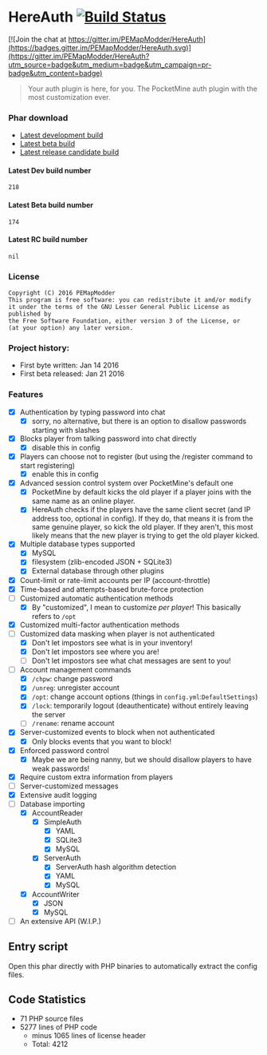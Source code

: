 HereAuth [![Build Status](https://travis-ci.org/PEMapModder/HereAuth.svg?branch=master)](https://travis-ci.org/PEMapModder/HereAuth)
========

[![Join the chat at https://gitter.im/PEMapModder/HereAuth](https://badges.gitter.im/PEMapModder/HereAuth.svg)](https://gitter.im/PEMapModder/HereAuth?utm_source=badge&utm_medium=badge&utm_campaign=pr-badge&utm_content=badge)
> Your auth plugin is here, for you. The PocketMine auth plugin with the most customization ever.

### Phar download
* [Latest development build](compile/HereAuth_Dev.phar)
* [Latest beta build](compile/HereAuth_Beta.phar)
* [Latest release candidate build](compile/HereAuth_RC.phar)

#### Latest Dev build number
`218`

#### Latest Beta build number
`174`

#### Latest RC build number
`nil`

### License
```
Copyright (C) 2016 PEMapModder
This program is free software: you can redistribute it and/or modify
it under the terms of the GNU Lesser General Public License as published by
the Free Software Foundation, either version 3 of the License, or
(at your option) any later version.
```

### Project history:
* First byte written: Jan 14 2016
* First beta released: Jan 21 2016

### Features
- [x] Authentication by typing password into chat
    - [x] sorry, no alternative, but there is an option to disallow passwords starting with slashes
- [x] Blocks player from talking password into chat directly
    - [x] disable this in config
- [x] Players can choose not to register (but using the /register command to start registering)
    - [x] enable this in config
- [x] Advanced session control system over PocketMine's default one
    - [x] PocketMine by default kicks the old player if a player joins with the same name as an online player.
    - [x] HereAuth checks if the players have the same client secret (and IP address too, optional in config). If they do, that means it is from the same genuine player, so kick the old player. If they aren't, this most likely means that the new player is trying to get the old player kicked.
- [x] Multiple database types supported
    - [x] MySQL
    - [x] filesystem (zlib-encoded JSON + SQLite3)
    - [x] External database through other plugins
- [x] Count-limit or rate-limit accounts per IP (account-throttle)
- [x] Time-based and attempts-based brute-force protection
- [ ] Customized automatic authentication methods
    - [x] By "customized", I mean to customize _per player_! This basically refers to `/opt`
- [x] Customized multi-factor authentication methods
- [ ] Customized data masking when player is not authenticated
    - [x] Don't let impostors see what is in your inventory!
    - [x] Don't let impostors see where you are!
    - [ ] Don't let impostors see what chat messages are sent to you!
- [ ] Account management commands
    - [x] `/chpw`: change password
    - [x] `/unreg`: unregister account
    - [x] `/opt`: change account options (things in `config.yml`:`DefaultSettings`)
    - [x] `/lock`: temporarily logout (deauthenticate) without entirely leaving the server
    - [ ] `/rename`: rename account
- [x] Server-customized events to block when not authenticated
    - [x] Only blocks events that you want to block!
- [x] Enforced password control
    - [x] Maybe we are being nanny, but we should disallow players to have weak passwords!
- [x] Require custom extra information from players
- [ ] Server-customized messages
- [x] Extensive audit logging
- [ ] Database importing
    - [x] AccountReader
        - [x] SimpleAuth
            - [x] YAML
            - [x] SQLite3
            - [x] MySQL
        - [x] ServerAuth
            - [x] ServerAuth hash algorithm detection
            - [x] YAML
            - [x] MySQL
    - [x] AccountWriter
        - [x] JSON
        - [x] MySQL
- [ ] An extensive API (W.I.P.)

## Entry script
Open this phar directly with PHP binaries to automatically extract the config files.

## Code Statistics
* 71 PHP source files
* 5277 lines of PHP code
  * minus 1065 lines of license header
  * Total: 4212